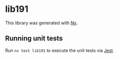 # lib191

This library was generated with [Nx](https://nx.dev).


## Running unit tests

Run `nx test lib191` to execute the unit tests via [Jest](https://jestjs.io).


